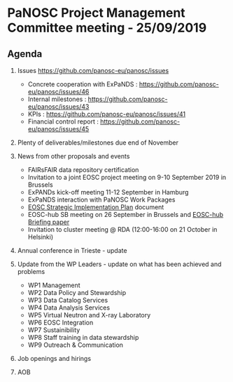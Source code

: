 PaNOSC Project Management Committee meeting - 25/09/2019
========================================================

Agenda
------	

1. Issues https://github.com/panosc-eu/panosc/issues
    * Concrete cooperation with ExPaNDS : https://github.com/panosc-eu/panosc/issues/46
    * Internal milestones : https://github.com/panosc-eu/panosc/issues/43
    * KPIs : https://github.com/panosc-eu/panosc/issues/41
    * Financial control report : https://github.com/panosc-eu/panosc/issues/45

2. Plenty of deliverables/milestones due end of November

3. News from other proposals and events
    * FAIRsFAIR data repository certification
    * Invitation to a joint EOSC project meeting on 9-10 September 2019 in Brussels
    * ExPANDs kick-off meeting 11-12 September in Hamburg
	* ExPaNDS interaction with PaNOSC Work Packages
	* [EOSC Strategic Implementation Plan](https://publications.europa.eu/en/publication-detail/-/publication/78ae5276-ae8e-11e9-9d01-01aa75ed71a1) document
	* EOSC-hub SB meeting on 26 September in Brussels and [EOSC-hub Briefing paper](https://www.eosc-hub.eu/sites/default/files/EOSC-hub%20Briefing%20Paper%20-%20EOSC%20Federating%20Core%20Governance%20and%20Sustainability%20Public_0.pdf)
	* Invitation to cluster meeting @ RDA (12:00-16:00 on 21 October in Helsinki)

4. Annual conference in Trieste - update 

5. Update from the WP Leaders - update on what has been achieved and problems
	*    WP1 Management
	*    WP2 Data Policy and Stewardship
	*    WP3 Data Catalog Services
	*    WP4 Data Analysis Services
	*    WP5 Virtual Neutron and X-ray Laboratory
	*    WP6 EOSC Integration
	*    WP7 Sustainibility
	*    WP8 Staff training in data stewardship
	*    WP9 Outreach & Communication

6. Job openings and hirings

7. AOB
